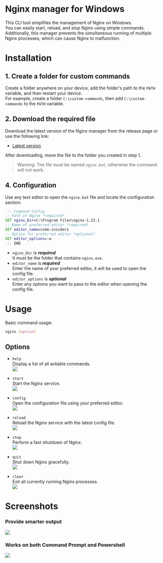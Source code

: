 # Nginx manager for Windows
This CLI tool simplifies the management of Nginx on Windows.  
You can easily start, reload, and stop Nginx using simple commands.  
Additionally, this manager prevents the simultaneous running of multiple Nginx processes, which can cause Nginx to malfunction.

# Installation
## 1. Create a folder for custom commands
Create a folder anywhere on your device, add the folder's path to the `PATH` variable, and then restart your device.  
For example, create a folder `C:\custom-commands`, then add `C:\custom-commands` to the `PATH` variable.

## 2. Download the required file
Download the latest version of the Nginx manager from the release page or use the following link:

- [Latest version](https://github.com/OnCloud125252/Windows-Helper/releases/latest)

After downloading, move the file to the folder you created in step 1.

> Warning:
> The file must be named `nginx.bat`, otherwise the command will not work.

## 4. Configuration
Use any text editor to open the `nginx.bat` file and locate the configuration section:
```bat
::: Command Config
:: Path of Nginx *required*
SET nginx_Dir=C:\Program Files\nginx-1.22.1
:: Name of preferred editor *required*
SET editor_name=code-insiders
:: Option for preferred editor *optional*
SET editor_options=-w
::: END
```
- `nginx_Dir` is ***required***  
It must be the folder that contains `nginx.exe`.
- `editor_name` is ***required***  
Enter the name of your preferred editor, it will be used to open the config file.
- `editor_options` is ***optional***  
Enter any options you want to pass to the editor when opening the config file.

# Usage
Basic command usage:
```bash
nginx [option]
```
## Options
- `help`  
Display a list of all avliable commands.  
![](https://i.ibb.co/jvD1Sp2/image.png)

- `start`  
Start the Nginx service.  
![](https://i.ibb.co/3BY5j6d/image.png)

- `config`  
Open the configuration file using your preferred editor.  
![](https://i.ibb.co/L96P70W/image.png)

- `reload`  
Reload the Nginx service with the latest config file.  
![](https://i.ibb.co/hDk6j2L/image.png)

- `stop`  
Perform a fast shutdown of Nginx.  
![](https://i.ibb.co/R2hZ0qc/image.png)

- `quit`  
Shut down Nginx gracefully.  
![](https://i.ibb.co/B4STmFx/image.png)


- `clear`  
Exit all currently running Nginx processes.  
![](https://i.ibb.co/6mzt7Pm/image.png)

# Screenshots
### Provide smarter output
![](https://i.ibb.co/J7LJq0m/image.png)

### Works on both Command Prompt and Powershell
![](https://i.ibb.co/CWKfK1h/image.png)